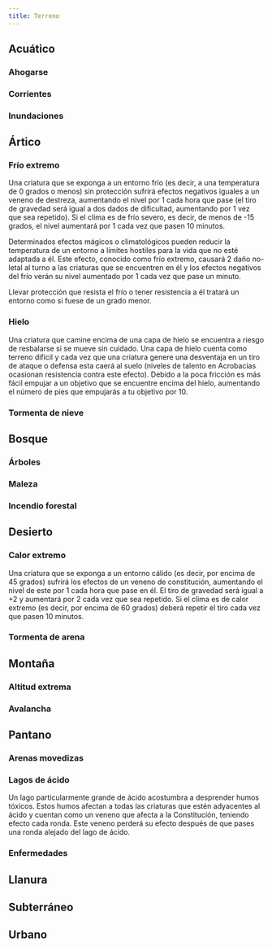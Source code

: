 ```yaml
---
title: Terreno
---
```


## Acuático

### Ahogarse

### Corrientes

### Inundaciones

## Ártico

### Frío extremo

Una criatura que se exponga a un entorno frío (es decir, a una temperatura de 0 grados o menos) sin protección sufrirá efectos negativos iguales a un veneno de destreza, aumentando el nivel por 1 cada hora que pase (el tiro de gravedad será igual a dos dados de dificultad, aumentando por 1 vez que sea repetido). Si el clima es de frío severo, es decir, de menos de -15 grados, el nivel aumentará por 1 cada vez que pasen 10 minutos. 

Determinados efectos mágicos o climatológicos pueden reducir la temperatura de un entorno a límites hostiles para la vida que no esté adaptada a él. Este efecto, conocido como frío extremo, causará 2 daño no-letal al turno a las criaturas que se encuentren en él y los efectos negativos del frío verán su nivel aumentado por 1 cada vez que pase un minuto.

Llevar protección que resista el frío o tener resistencia a él tratará un entorno como si fuese de un grado menor. 

### Hielo

Una criatura que camine encima de una capa de hielo se encuentra a riesgo de resbalarse si se mueve sin cuidado. Una capa de hielo cuenta como terreno difícil y cada vez que una criatura genere una desventaja en un tiro de ataque o defensa esta caerá al suelo (niveles de talento en Acrobacias ocasionan resistencia contra este efecto). Debido a la poca fricción es más fácil empujar a un objetivo que se encuentre encima del hielo, aumentando el número de pies que empujarás a tu objetivo por 10.

### Tormenta de nieve

## Bosque

### Árboles

### Maleza

### Incendio forestal

## Desierto

### Calor extremo

Una criatura que se exponga a un entorno cálido (es decir, por encima de 45 grados) sufrirá los efectos de un veneno de constitución, aumentando el nivel de este por 1 cada hora que pase en él. El tiro de gravedad será igual a +2  y aumentará por 2 cada vez que sea repetido. Si el clima es de calor extremo (es decir, por encima de 60 grados) deberá repetir el tiro cada vez que pasen 10 minutos.

### Tormenta de arena

## Montaña

### Altitud extrema

### Avalancha

## Pantano

### Arenas movedizas

### Lagos de ácido

Un lago particularmente grande de ácido acostumbra a desprender humos tóxicos. Estos humos afectan a todas las criaturas que estén adyacentes al ácido y cuentan como un veneno que afecta a la Constitución, teniendo efecto cada ronda. Este veneno perderá su efecto después de que pases una ronda alejado del lago de ácido.

### Enfermedades

## Llanura



## Subterráneo



## Urbano

